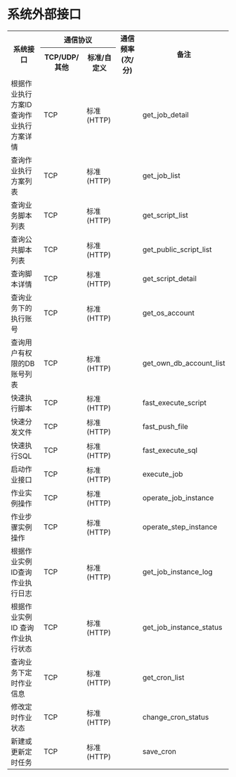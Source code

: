 # 系统外部接口

<table>
    <tr>
        <th rowspan="2">系统接口</th>
        <th colspan="2">通信协议</th>
        <th rowspan="2">通信频率(次/分)</th>
        <th rowspan="2">备注</th>
    </tr>
    <tr>
        <th>TCP/UDP/其他</th>
        <th>标准/自定义</th>
    </tr>
	<tr>
        <td>根据作业执行方案ID查询作业执行方案详情</td>
        <td>TCP</td>
        <td>标准(HTTP)</td>
        <td></td>
        <td>get_job_detail</td>
    </tr>
	<tr>
        <td>查询作业执行方案列表</td>
        <td>TCP</td>
        <td>标准(HTTP)</td>
        <td></td>
        <td>get_job_list</td>
    </tr>
	<tr>
        <td>查询业务脚本列表</td>
        <td>TCP</td>
        <td>标准(HTTP)</td>
        <td></td>
        <td>get_script_list</td>
    </tr>
	<tr>
        <td>查询公共脚本列表</td>
        <td>TCP</td>
        <td>标准(HTTP)</td>
        <td></td>
        <td>get_public_script_list</td>
    </tr>
	<tr>
        <td>查询脚本详情</td>
        <td>TCP</td>
        <td>标准(HTTP)</td>
        <td></td>
        <td>get_script_detail</td>
    </tr>
	<tr>
        <td>查询业务下的执行账号</td>
        <td>TCP</td>
        <td>标准(HTTP)</td>
        <td></td>
        <td>get_os_account</td>
    </tr>
	<tr>
        <td>查询用户有权限的DB账号列表</td>
        <td>TCP</td>
        <td>标准(HTTP)</td>
        <td></td>
        <td>get_own_db_account_list</td>
    </tr>
    <tr>
        <td>快速执行脚本</td>
        <td>TCP</td>
        <td>标准(HTTP)</td>
        <td></td>
        <td>fast_execute_script</td>
    </tr>
    <tr>
        <td>快速分发文件</td>
        <td>TCP</td>
        <td>标准(HTTP)</td>
        <td></td>
        <td>fast_push_file</td>
    </tr>
    <tr>
        <td>快速执行SQL</td>
        <td>TCP</td>
        <td>标准(HTTP)</td>
        <td></td>
        <td>fast_execute_sql</td>
    </tr>
    <tr>
        <td>启动作业接口</td>
        <td>TCP</td>
        <td>标准(HTTP)</td>
        <td></td>
        <td>execute_job</td>
    </tr>
    <tr>
        <td>作业实例操作</td>
        <td>TCP</td>
        <td>标准(HTTP)</td>
        <td></td>
        <td>operate_job_instance</td>
    </tr>
	<tr>
        <td>作业步骤实例操作</td>
        <td>TCP</td>
        <td>标准(HTTP)</td>
        <td></td>
        <td>operate_step_instance</td>
    </tr>
	    <tr>
        <td>根据作业实例ID查询作业执行日志</td>
        <td>TCP</td>
        <td>标准(HTTP)</td>
        <td></td>
        <td>get_job_instance_log</td>
    </tr>
    <tr>
        <td>根据作业实例 ID 查询作业执行状态</td>
        <td>TCP</td>
        <td>标准(HTTP)</td>
        <td></td>
        <td>get_job_instance_status</td>
    </tr>
	<tr>
        <td>查询业务下定时作业信息</td>
        <td>TCP</td>
        <td>标准(HTTP)</td>
        <td></td>
        <td>get_cron_list</td>
    </tr>
    <tr>
        <td>修改定时作业状态</td>
        <td>TCP</td>
        <td>标准(HTTP)</td>
        <td></td>
        <td>change_cron_status</td>
    </tr>
    <tr>
        <td>新建或更新定时任务</td>
        <td>TCP</td>
        <td>标准(HTTP)</td>
        <td></td>
        <td>save_cron</td>
    </tr>
</table>

